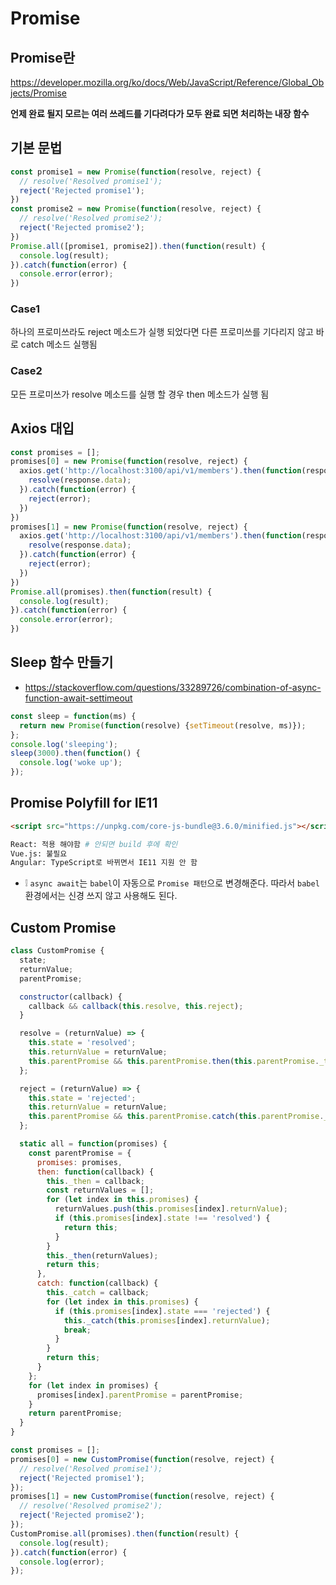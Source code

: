 # Promise

## Promise란
https://developer.mozilla.org/ko/docs/Web/JavaScript/Reference/Global_Objects/Promise

**언제 완료 될지 모르는 여러 쓰레드를 기다려다가 모두 완료 되면 처리하는 내장 함수**

## 기본 문법
```js
const promise1 = new Promise(function(resolve, reject) {
  // resolve('Resolved promise1');
  reject('Rejected promise1');
})
const promise2 = new Promise(function(resolve, reject) {
  // resolve('Resolved promise2');
  reject('Rejected promise2');
})
Promise.all([promise1, promise2]).then(function(result) {
  console.log(result);
}).catch(function(error) {
  console.error(error);
})
```

### Case1
하나의 프로미쓰라도 reject 메소드가 실행 되었다면 다른 프로미쓰를 기다리지 않고 바로 catch 메소드 실행됨

### Case2
모든 프로미쓰가 resolve 메소드를 실행 할 경우 then 메소드가 실행 됨

## Axios 대입
```js
const promises = [];
promises[0] = new Promise(function(resolve, reject) {
  axios.get('http://localhost:3100/api/v1/members').then(function(response) {
    resolve(response.data);
  }).catch(function(error) {
    reject(error);
  })
})
promises[1] = new Promise(function(resolve, reject) {
  axios.get('http://localhost:3100/api/v1/members').then(function(response) {
    resolve(response.data);
  }).catch(function(error) {
    reject(error);
  })
})
Promise.all(promises).then(function(result) {
  console.log(result);
}).catch(function(error) {
  console.error(error);
})
```

## Sleep 함수 만들기
* https://stackoverflow.com/questions/33289726/combination-of-async-function-await-settimeout
```js
const sleep = function(ms) {
  return new Promise(function(resolve) {setTimeout(resolve, ms)});
};
console.log('sleeping');
sleep(3000).then(function() {
  console.log('woke up');
});
```

## Promise Polyfill for IE11
```html
<script src="https://unpkg.com/core-js-bundle@3.6.0/minified.js"></script>
```
```sh
React: 적용 해야함 # 안되면 build 후에 확인
Vue.js: 불필요
Angular: TypeScript로 바뀌면서 IE11 지원 안 함
```
* ❕ `async await`는 `babel`이 자동으로 `Promise 패턴`으로 변경해준다. 따라서 `babel` 환경에서는 신경 쓰지 않고 사용해도 된다.


## Custom Promise
```js
class CustomPromise {
  state;
  returnValue;
  parentPromise;

  constructor(callback) {
    callback && callback(this.resolve, this.reject);
  }

  resolve = (returnValue) => {
    this.state = 'resolved';
    this.returnValue = returnValue;
    this.parentPromise && this.parentPromise.then(this.parentPromise._then);
  };

  reject = (returnValue) => {
    this.state = 'rejected';
    this.returnValue = returnValue;
    this.parentPromise && this.parentPromise.catch(this.parentPromise._catch);
  };

  static all = function(promises) {
    const parentPromise = {
      promises: promises,
      then: function(callback) {
        this._then = callback;
        const returnValues = [];
        for (let index in this.promises) {
          returnValues.push(this.promises[index].returnValue);
          if (this.promises[index].state !== 'resolved') {
            return this;
          }
        }
        this._then(returnValues);
        return this;
      },
      catch: function(callback) {
        this._catch = callback;
        for (let index in this.promises) {
          if (this.promises[index].state === 'rejected') {
            this._catch(this.promises[index].returnValue);
            break;
          }
        }
        return this;
      }
    };
    for (let index in promises) {
      promises[index].parentPromise = parentPromise;
    }
    return parentPromise;
  }
}
```
```js
const promises = [];
promises[0] = new CustomPromise(function(resolve, reject) {
  // resolve('Resolved promise1');
  reject('Rejected promise1');
});
promises[1] = new CustomPromise(function(resolve, reject) {
  // resolve('Resolved promise2');
  reject('Rejected promise2');
});
CustomPromise.all(promises).then(function(result) {
  console.log(result);
}).catch(function(error) {
  console.log(error);
});
```
